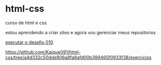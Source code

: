 # html-css
 curso de html e css

estou aprendendo a criar sites e agora vou gerenciar meus repositorios

<a href= "https://kaique091.github.io/html-css/exercicios/desafio010/android.html">executar o desafio 010</a>

https://github.com/Kaique091/html-css/tree/a4d332c50dde806a8fa8afd00b399465f0933f38/exercicios
